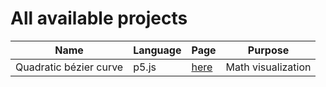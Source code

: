 # All available projects

| Name                   | Language | Page                                                        | Purpose                |
|------------------------|----------|-------------------------------------------------------------|--------------------|
| Quadratic bézier curve | p5.js    | [here](https://github.com/daviddev16/quadratic-bezier-p5js) | Math visualization |
